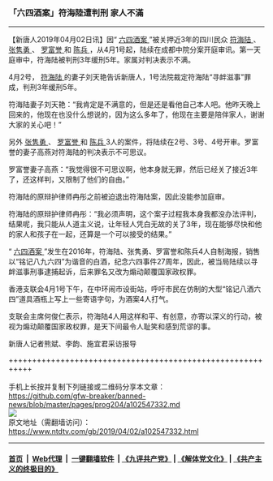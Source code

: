 ### 「六四酒案」符海陸遭判刑 家人不滿
------------------------

<div class="post_content" itemprop="articleBody">
 <p>
  【新唐人2019年04月02日讯】因“
  <a href="https://www.ntdtv.com/gb/六四酒案.htm">
   六四酒案
  </a>
  ”被关押近3年的四川民众
  <a href="https://www.ntdtv.com/gb/符海陆.htm">
   符海陆
  </a>
  、
  <a href="https://www.ntdtv.com/gb/张隽勇.htm">
   张隽勇
  </a>
  、
  <a href="https://www.ntdtv.com/gb/罗富誉.htm">
   罗富誉
  </a>
  和
  <a href="https://www.ntdtv.com/gb/陈兵.htm">
   陈兵
  </a>
  ，从4月1号起，陆续在成都中院分案开庭审讯。第一天庭审中，符海陆被判刑3年缓刑5年。家属对判决表示不满。
 </p>
 <p>
  4月2号，
  <a href="https://www.ntdtv.com/gb/符海陆.htm">
   符海陆
  </a>
  的妻子刘天艳告诉新唐人，1号法院裁定符海陆“寻衅滋事”罪成，判刑3年缓刑5年。
 </p>
 <p>
  符海陆妻子刘天艳：“我肯定是不满意的，但是还是看他自己本人吧。他昨天晚上回来的，他现在也没什么想说的，因为这么多年了，他现在主要是陪伴家人，谢谢大家的关心吧！”
 </p>
 <p>
  另外
  <a href="https://www.ntdtv.com/gb/张隽勇.htm">
   张隽勇
  </a>
  、
  <a href="https://www.ntdtv.com/gb/罗富誉.htm">
   罗富誉
  </a>
  和
  <a href="https://www.ntdtv.com/gb/陈兵.htm">
   陈兵
  </a>
  3人的案件，将陆续在2号、3号、4号开审。罗富誉的妻子高燕对符海陆的判决表示不可思议。
 </p>
 <p>
  罗富誉妻子高燕：“我觉得很不可思议啊，他本身就无罪，然后已经关了接近3年了，还这样判，又限制了他们的自由。”
 </p>
 <p>
  符海陆的原辩护律师冉彤之前被迫退出符海陆案，因此没能参加庭审。
 </p>
 <p>
  符海陆的原辩护律师冉彤：“我必须声明，这个案子过程我本身我都没办法评判，结果呢，我只能从人道主义说，让年轻人凭白无故的关了3年，现在能够尽快和他的家人和孩子在一起，还算是一个可以接受的结果。”
 </p>
 <p>
  “
  <a href="https://www.ntdtv.com/gb/六四酒案.htm">
   六四酒案
  </a>
  ”发生在2016年，符海陆、张隽勇、罗富誉和陈兵4人自制海报，销售以“铭记八九六四”为谐音的白酒，纪念六四事件27周年，因此，被当局陆续以寻衅滋事刑事逮捕起诉，后来罪名又改为煽动颠覆国家政权罪。
 </p>
 <p>
  香港支联会4月1号下午，在中环闹市设街站，呼吁市民在仿制的大型“铭记八酒六四”道具酒瓶上写上一些寄语字句，为酒案4人打气。
 </p>
 <p>
  支联会主席何俊仁表示，符海陆4人用这样和平、有创意，亦寄以深义的行动，被视为煽动颠覆国家政权罪，是天下间最令人耻笑和感到荒谬的事。
 </p>
 <p>
  新唐人记者熊斌、李韵、施宜君采访报导
 </p>
 <div class="single_ad">
 </div>
</div>

+++++++++++++++++++++++++++++++++++++++++++++++++++++++++++<br/><br/>
手机上长按并复制下列链接或二维码分享本文章：<br/>
https://github.com/gfw-breaker/banned-news/blob/master/pages/prog204/a102547332.md <br/>
<a href='https://github.com/gfw-breaker/banned-news/blob/master/pages/prog204/a102547332.md'><img src='https://github.com/gfw-breaker/banned-news/blob/master/pages/prog204/a102547332.md.png'/></a> <br/>
原文地址（需翻墙访问）：https://www.ntdtv.com/gb/2019/04/02/a102547332.html


------------------------
#### [首页](https://github.com/gfw-breaker/banned-news/blob/master/README.md) &nbsp;|&nbsp; [Web代理](https://github.com/labour-camp/helloworld) &nbsp;|&nbsp; [一键翻墙软件](https://github.com/gfw-breaker/nogfw/blob/master/README.md) &nbsp;| [《九评共产党》](https://github.com/gfw-breaker/9ping.md/blob/master/README.md#九评之一评共产党是什么) | [《解体党文化》](https://github.com/gfw-breaker/jtdwh.md/blob/master/README.md) | [《共产主义的终极目的》](https://github.com/gfw-breaker/gczydzjmd.md/blob/master/README.md)

